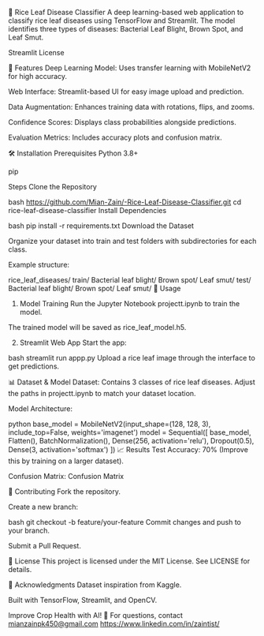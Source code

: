 🌾 Rice Leaf Disease Classifier
A deep learning-based web application to classify rice leaf diseases using TensorFlow and Streamlit. The model identifies three types of diseases: Bacterial Leaf Blight, Brown Spot, and Leaf Smut.

Streamlit
License

📌 Features
Deep Learning Model: Uses transfer learning with MobileNetV2 for high accuracy.

Web Interface: Streamlit-based UI for easy image upload and prediction.

Data Augmentation: Enhances training data with rotations, flips, and zooms.

Confidence Scores: Displays class probabilities alongside predictions.

Evaluation Metrics: Includes accuracy plots and confusion matrix.

🛠️ Installation
Prerequisites
Python 3.8+

pip

Steps
Clone the Repository

bash
https://github.com/Mian-Zain/-Rice-Leaf-Disease-Classifier.git
cd rice-leaf-disease-classifier
Install Dependencies

bash
pip install -r requirements.txt
Download the Dataset

Organize your dataset into train and test folders with subdirectories for each class.

Example structure:

rice_leaf_diseases/
  train/
    Bacterial leaf blight/
    Brown spot/
    Leaf smut/
  test/
    Bacterial leaf blight/
    Brown spot/
    Leaf smut/
🚀 Usage
1. Model Training
Run the Jupyter Notebook projectt.ipynb to train the model.

The trained model will be saved as rice_leaf_model.h5.

2. Streamlit Web App
Start the app:

bash
streamlit run appp.py
Upload a rice leaf image through the interface to get predictions.

📊 Dataset & Model
Dataset: Contains 3 classes of rice leaf diseases. Adjust the paths in projectt.ipynb to match your dataset location.

Model Architecture:

python
base_model = MobileNetV2(input_shape=(128, 128, 3), include_top=False, weights='imagenet')
model = Sequential([
    base_model,
    Flatten(),
    BatchNormalization(),
    Dense(256, activation='relu'),
    Dropout(0.5),
    Dense(3, activation='softmax')
])
📈 Results
Test Accuracy: 70% (Improve this by training on a larger dataset).

Confusion Matrix:
Confusion Matrix

🤝 Contributing
Fork the repository.

Create a new branch:

bash
git checkout -b feature/your-feature
Commit changes and push to your branch.

Submit a Pull Request.

📜 License
This project is licensed under the MIT License. See LICENSE for details.

🙏 Acknowledgments
Dataset inspiration from Kaggle.

Built with TensorFlow, Streamlit, and OpenCV.

Improve Crop Health with AI! 🌱
For questions, contact mianzainpk450@gmail.com
https://www.linkedin.com/in/zaintist/

